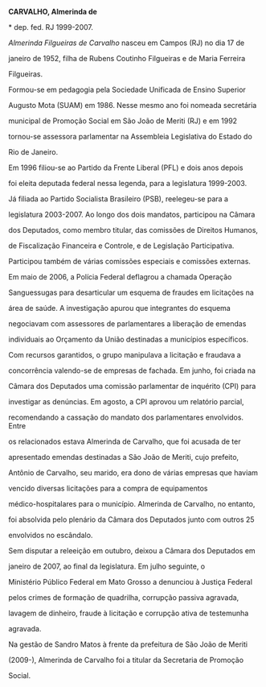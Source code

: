 **CARVALHO, Almerinda de**



\* dep. fed. RJ 1999-2007.



*Almerinda Filgueiras de Carvalho* nasceu em Campos (RJ) no dia 17 de

janeiro de 1952, filha de Rubens Coutinho Filgueiras e de Maria Ferreira

Filgueiras.



Formou-se em pedagogia pela Sociedade Unificada de Ensino Superior

Augusto Mota (SUAM) em 1986. Nesse mesmo ano foi nomeada secretária

municipal de Promoção Social em São João de Meriti (RJ) e em 1992

tornou-se assessora parlamentar na Assembleia Legislativa do Estado do

Rio de Janeiro.



Em 1996 filiou-se ao Partido da Frente Liberal (PFL) e dois anos depois

foi eleita deputada federal nessa legenda, para a legislatura 1999-2003.

Já filiada ao Partido Socialista Brasileiro (PSB), reelegeu-se para a

legislatura 2003-2007. Ao longo dos dois mandatos, participou na Câmara

dos Deputados, como membro titular, das comissões de Direitos Humanos,

de Fiscalização Financeira e Controle, e de Legislação Participativa.

Participou também de várias comissões especiais e comissões externas.



Em maio de 2006, a Polícia Federal deflagrou a chamada Operação

Sanguessugas para desarticular um esquema de fraudes em licitações na

área de saúde. A investigação apurou que integrantes do esquema

negociavam com assessores de parlamentares a liberação de emendas

individuais ao Orçamento da União destinadas a municípios específicos.

Com recursos garantidos, o grupo manipulava a licitação e fraudava a

concorrência valendo-se de empresas de fachada. Em junho, foi criada na

Câmara dos Deputados uma comissão parlamentar de inquérito (CPI) para

investigar as denúncias. Em agosto, a CPI aprovou um relatório parcial,

recomendando a cassação do mandato dos parlamentares envolvidos. Entre

os relacionados estava Almerinda de Carvalho, que foi acusada de ter

apresentado emendas destinadas a São João de Meriti, cujo prefeito,

Antônio de Carvalho, seu marido, era dono de várias empresas que haviam

vencido diversas licitações para a compra de equipamentos

médico-hospitalares para o município. Almerinda de Carvalho, no entanto,

foi absolvida pelo plenário da Câmara dos Deputados junto com outros 25

envolvidos no escândalo.



Sem disputar a releeição em outubro, deixou a Câmara dos Deputados em

janeiro de 2007, ao final da legislatura. Em julho seguinte, o

Ministério Público Federal em Mato Grosso a denunciou à Justiça Federal

pelos crimes de formação de quadrilha, corrupção passiva agravada,

lavagem de dinheiro, fraude à licitação e corrupção ativa de testemunha

agravada.



Na gestão de Sandro Matos à frente da prefeitura de São João de Meriti

(2009-), Almerinda de Carvalho foi a titular da Secretaria de Promoção

Social.



